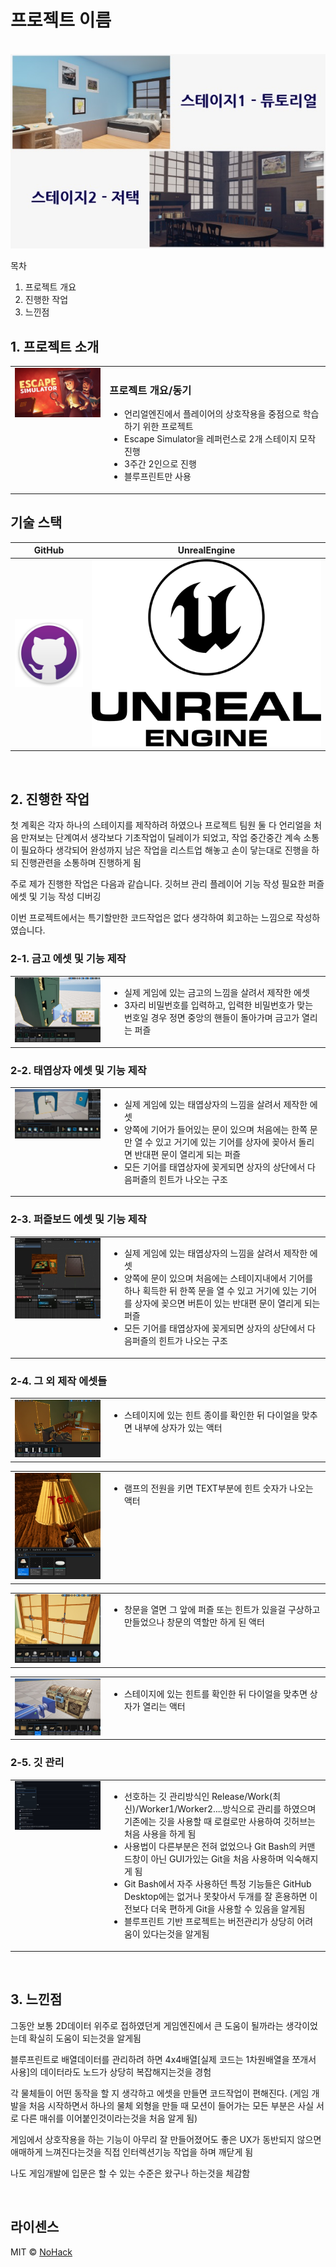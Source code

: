 <!-- #  Jekyll Theme - BlogFolio

A simple and easy to use blog and portfolio theme for Jekyll

##  Install
1. Clone or download `https://github.com/lamccloskey/jekyll-theme-blogfolio.git`
2. Enter folder `cd jekyll-theme-blogfolio/`
3. Start Jekyll Server `jekyll serve`
4. Enter url `localhost:4000/jekyll-theme-blogfolio/`

##  Demo
[https://lamccloskey.github.io/jekyll-theme-blogfolio/](https://lamccloskey.github.io/jekyll-theme-blogfolio/)


##  Preview
![alt text](blogfolio.gif "Blogfolio")

---
_Powered by [Jekyll](http://jekyllrb.com/) and styled using [Bulma](http://bulma.io/)_ -->


# 프로젝트 이름

<p align="center">
  <br>
  <img src="./images/common/Thumbnail.jpg">
  <br>
</p>

목차

1. 프로젝트 개요
2. 진행한 작업
3. 느낀점

## 1. 프로젝트 소개

<table>
  <tr>
    <td style="width: 30%; vertical-align: top;">
      <img src="./images/common/EscapeSimulatorImage.jpg" alt="Escape Simulator Thumbnail" style="width: 100%;">
    </td>
    <td style="width: 70%; vertical-align: top; text-align: left;">
      <h3>프로젝트 개요/동기</h3>
      <ul>
        <li>언리얼엔진에서 플레이어의 상호작용을 중점으로 학습하기 위한 프로젝트</li>
        <li>Escape Simulator을 레퍼런스로 2개 스테이지 모작 진행</li>
        <li>3주간 2인으로 진행</li>
        <li>블루프린트만 사용</li>
      </ul>
    </td>
  </tr>
</table>

## 기술 스택

|	GitHub	|UnrealEngine|
| :------: 	| 	:------: |
| ![github]	| 	![ue]	 |

<br>

## 2. 진행한 작업

첫 계획은 각자 하나의 스테이지를 제작하려 하였으나 프로젝트 팀원 둘 다 언리얼을 처음 만져보는 단계여서 생각보다 기초작업이 딜레이가 되었고, 작업 중간중간 계속 소통이 필요하다 생각되어 완성까지 남은 작업을 리스트업 해놓고 손이 닿는대로 진행을 하되 진행관련을 소통하며 진행하게 됨

주로 제가 진행한 작업은 다음과 같습니다.
깃허브 관리
플레이어 기능 작성
필요한 퍼즐 에셋 및 기능 작성
디버깅

이번 프로젝트에서는 특기할만한 코드작업은 없다 생각하여 회고하는 느낌으로 작성하였습니다.

### 2-1. 금고 에셋 및 기능 제작
<table>
  <tr>
    <td style="width: 30%; vertical-align: top;">
      <img src="./images/common/StrongBox.jpg" alt="StrongBox" style="width: 100%;">
    </td>
    <td style="width: 70%; vertical-align: top; text-align: left;">
      <ul>
        <li>실제 게임에 있는 금고의 느낌을 살려서 제작한 에셋</li>
        <li>3자리 비밀번호를 입력하고, 입력한 비밀번호가 맞는 번호일 경우 정면 중앙의 핸들이 돌아가며 금고가 열리는 퍼즐</li>
      </ul>
    </td>
  </tr>
</table>

### 2-2. 태엽상자 에셋 및 기능 제작
<table>
  <tr>
    <td style="width: 30%; vertical-align: top;">
      <img src="./images/common/GearBox.jpg" alt="GearBox" style="width: 100%;">
    </td>
    <td style="width: 70%; vertical-align: top; text-align: left;">
      <ul>
        <li>실제 게임에 있는 태엽상자의 느낌을 살려서 제작한  에셋</li>
        <li>양쪽에 기어가 들어있는 문이 있으며 처음에는 한쪽 문만 열 수 있고 거기에 있는 기어를 상자에 꽂아서 돌리면 반대편 문이 열리게 되는 퍼즐</li>
		<li>모든 기어를 태엽상자에 꽂게되면 상자의 상단에서 다음퍼즐의 힌트가 나오는 구조</li>
      </ul>
    </td>
  </tr>
</table>

### 2-3. 퍼즐보드 에셋 및 기능 제작
<table>
  <tr>
    <td style="width: 30%; vertical-align: top;">
      <img src="./images/common/PuzzleBoard.jpg" alt="PuzzleBoard" style="width: 100%;">
    </td>
    <td style="width: 70%; vertical-align: top; text-align: left;">
      <ul>
        <li>실제 게임에 있는 태엽상자의 느낌을 살려서 제작한  에셋</li>
        <li>양쪽에 문이 있으며 처음에는 스테이지내에서 기어를 하나 획득한 뒤 한쪽 문을 열 수 있고 거기에 있는 기어를 상자에 꽂으면 버튼이 있는 반대편 문이 열리게 되는 퍼즐</li>
		<li>모든 기어를 태엽상자에 꽂게되면 상자의 상단에서 다음퍼즐의 힌트가 나오는 구조</li>
      </ul>
    </td>
  </tr>
</table>

### 2-4. 그 외 제작 에셋들
<table>
  <tr>
    <td style="width: 30%; vertical-align: top;">
      <img src="./images/common/Wardrobe.jpg" alt="Wardrobe" style="width: 100%;">
    </td>
    <td style="width: 70%; vertical-align: top; text-align: left;">
      <ul>
        <li>스테이지에 있는 힌트 종이를 확인한 뒤 다이얼을 맞추면 내부에 상자가 있는 액터</li>
      </ul>
    </td>
  </tr>
</table>
<table>
  <tr>
    <td style="width: 30%; vertical-align: top;">
      <img src="./images/common/Lamp.jpg" alt="Lamp" style="width: 100%;">
    </td>
    <td style="width: 70%; vertical-align: top; text-align: left;">
      <ul>
        <li>램프의 전원을 키면 TEXT부분에 힌트 숫자가 나오는 액터</li>
      </ul>
    </td>
  </tr>
</table>
<table>
  <tr>
    <td style="width: 30%; vertical-align: top;">
      <img src="./images/common/Window.jpg" alt="Window" style="width: 100%;">
    </td>
    <td style="width: 70%; vertical-align: top; text-align: left;">
      <ul>
        <li>창문을 열면 그 앞에 퍼즐 또는 힌트가 있을걸 구상하고 만들었으나 창문의 역할만 하게 된 액터</li>
      </ul>
    </td>
  </tr>
</table>
<table>
  <tr>
    <td style="width: 30%; vertical-align: top;">
      <img src="./images/common/LockedBox.jpg" alt="LockedBox" style="width: 100%;">
    </td>
    <td style="width: 70%; vertical-align: top; text-align: left;">
      <ul>
        <li>스테이지에 있는 힌트를 확인한 뒤 다이얼을 맞추면 상자가 열리는 액터</li>
      </ul>
    </td>
  </tr>
</table>

### 2-5. 깃 관리
<table>
  <tr>
    <td style="width: 30%; vertical-align: top;">
      <img src="./images/common/Git.jpg" alt="Git" style="width: 100%;">
    </td>
    <td style="width: 70%; vertical-align: top; text-align: left;">
      <ul>
        <li>선호하는 깃 관리방식인 Release/Work(최신)/Worker1/Worker2....방식으로 관리를 하였으며 기존에는 깃을 사용할 때 로컬로만 사용하여 깃허브는 처음 사용을 하게 됨</li>
        <li>사용법이 다른부분은 전혀 없었으나 Git Bash의 커맨드창이 아닌 GUI가있는 Git을 처음 사용하며 익숙해지게 됨</li>
		<li>Git Bash에서 자주 사용하던 특정 기능들은 GitHub Desktop에는 없거나 못찾아서 두개를 잘 혼용하면 이전보다 더욱 편하게 Git을 사용할 수 있음을 알게됨</li>
		<li>블루프린트 기반 프로젝트는 버전관리가 상당히 어려움이 있다는것을 알게됨</li>
      </ul>
    </td>
  </tr>
</table>

<br>

## 3. 느낀점

그동안 보통 2D데이터 위주로 접하였던게 게임엔진에서 큰 도움이 될까라는 생각이었는데 확실히 도움이 되는것을 알게됨

블루프린트로 배열데이터를 관리하려 하면 4x4배열[실제 코드는 1차원배열을 쪼개서 사용]의 데이터라도 노드가 상당히 복잡해지는것을 경험

각 물체들이 어떤 동작을 할 지 생각하고 에셋을 만들면 코드작업이 편해진다. (게임 개발을 처음 시작하면서 하나의 물체 외형을 만들 때 모션이 들어가는 모든 부분은 사실 서로 다른 매쉬를 이어붙인것이라는것을 처음 알게 됨)

게임에서 상호작용을 하는 기능이 아무리 잘 만들어졌어도 좋은 UX가 동반되지 않으면 애매하게 느껴진다는것을 직접 인터렉션기능 작업을 하며 깨닫게 됨

나도 게임개발에 입문은 할 수 있는 수준은 왔구나 하는것을 체감함

<p align="justify">

</p>

<br>

## 라이센스

MIT &copy; [NoHack](mailto:lbjp114@gmail.com)

<!-- Stack Icon Refernces -->

[git]: /images/stack/Git.svg
[github]: /images/stack/GithubDesktop.svg
[ue]: /images/stack/UnrealEngine.svg
